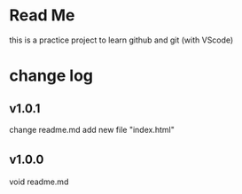 # Read Me

this is a practice project to learn github and git (with VScode)

# change log

## v1.0.1
change readme.md
add new file "index.html"

## v1.0.0　
void readme.md